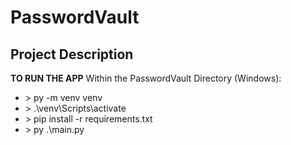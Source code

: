# PasswordVault

## Project Description 

**TO RUN THE APP**
Within the PasswordVault Directory (Windows):
* \> py -m venv venv
* \> .\venv\Scripts\activate
* \> pip install -r requirements.txt
* \> py .\main.py
